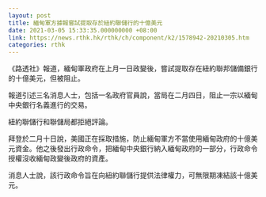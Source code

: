 ```yaml
---
layout: post
title: 緬甸軍方據報嘗試提取存於紐約聯儲行的十億美元
date: 2021-03-05 15:33:35.000000000 +08:00
link: https://news.rthk.hk/rthk/ch/component/k2/1578942-20210305.htm
categories: rthk
---
```


《路透社》報道，緬甸軍政府在上月一日政變後，嘗試提取存在紐約聯邦儲備銀行的十億美元，但被阻止。

報道引述三名消息人士，包括一名政府官員說，當局在二月四日，阻止一宗以緬甸中央銀行名義進行的交易。

紐約聯儲行和聯儲局都拒絕評論。

拜登於二月十日說，美國正在採取措施，防止緬甸軍方不當使用緬甸政府的十億美元資金。他之後發出行政命令，把緬甸中央銀行納入緬甸政府的一部分，行政命令授權沒收緬甸政變後政府的資產。

消息人士說，該行政命令旨在向紐約聯儲行提供法律權力，可無限期凍結該十億美元。
